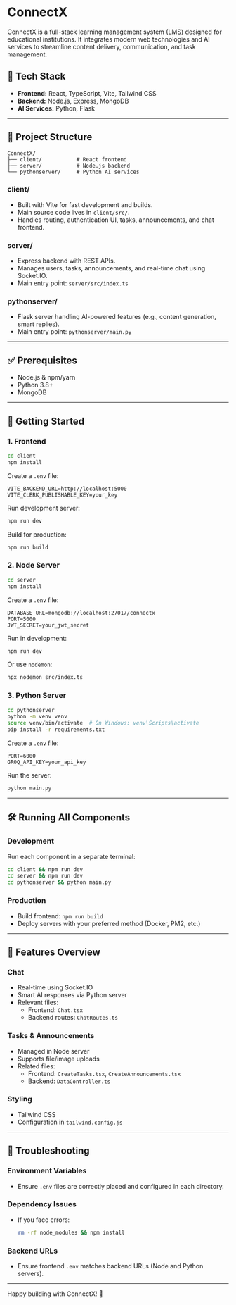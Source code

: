 # ConnectX

ConnectX is a full-stack learning management system (LMS) designed for educational institutions. It integrates modern web technologies and AI services to streamline content delivery, communication, and task management.

## 🧱 Tech Stack

- **Frontend:** React, TypeScript, Vite, Tailwind CSS
- **Backend:** Node.js, Express, MongoDB
- **AI Services:** Python, Flask

---

## 📁 Project Structure

```
ConnectX/
├── client/           # React frontend
├── server/           # Node.js backend
└── pythonserver/     # Python AI services
```

### client/
- Built with Vite for fast development and builds.
- Main source code lives in `client/src/`.
- Handles routing, authentication UI, tasks, announcements, and chat frontend.

### server/
- Express backend with REST APIs.
- Manages users, tasks, announcements, and real-time chat using Socket.IO.
- Main entry point: `server/src/index.ts`

### pythonserver/
- Flask server handling AI-powered features (e.g., content generation, smart replies).
- Main entry point: `pythonserver/main.py`

---

## ✅ Prerequisites

- Node.js & npm/yarn
- Python 3.8+
- MongoDB

---

## 🚀 Getting Started

### 1. Frontend
```bash
cd client
npm install
```
Create a `.env` file:
```
VITE_BACKEND_URL=http://localhost:5000
VITE_CLERK_PUBLISHABLE_KEY=your_key
```
Run development server:
```bash
npm run dev
```
Build for production:
```bash
npm run build
```

### 2. Node Server
```bash
cd server
npm install
```
Create a `.env` file:
```
DATABASE_URL=mongodb://localhost:27017/connectx
PORT=5000
JWT_SECRET=your_jwt_secret

```
Run in development:
```bash
npm run dev
```
Or use `nodemon`:
```bash
npx nodemon src/index.ts
```

### 3. Python Server
```bash
cd pythonserver
python -m venv venv
source venv/bin/activate  # On Windows: venv\Scripts\activate
pip install -r requirements.txt
```
Create a `.env` file:
```
PORT=6000
GROQ_API_KEY=your_api_key
```
Run the server:
```bash
python main.py
```

---

## 🛠 Running All Components

### Development
Run each component in a separate terminal:
```bash
cd client && npm run dev
cd server && npm run dev
cd pythonserver && python main.py
```

### Production
- Build frontend: `npm run build`
- Deploy servers with your preferred method (Docker, PM2, etc.)

---

## 💬 Features Overview

### Chat
- Real-time using Socket.IO
- Smart AI responses via Python server
- Relevant files:
  - Frontend: `Chat.tsx`
  - Backend routes: `ChatRoutes.ts`

### Tasks & Announcements
- Managed in Node server
- Supports file/image uploads
- Related files:
  - Frontend: `CreateTasks.tsx`, `CreateAnnouncements.tsx`
  - Backend: `DataController.ts`

### Styling
- Tailwind CSS
- Configuration in `tailwind.config.js`

---

## 🧩 Troubleshooting

### Environment Variables
- Ensure `.env` files are correctly placed and configured in each directory.

### Dependency Issues
- If you face errors:
  ```bash
  rm -rf node_modules && npm install
  ```

### Backend URLs
- Ensure frontend `.env` matches backend URLs (Node and Python servers).

---

Happy building with ConnectX! 🚀

